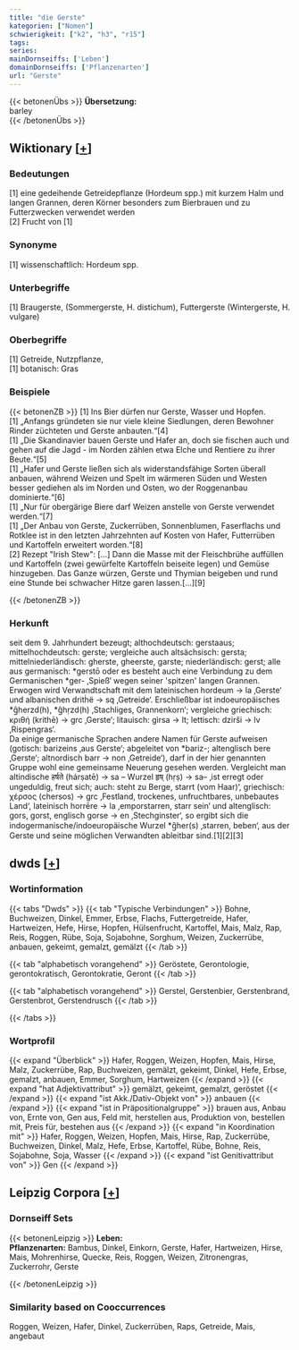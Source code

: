 ```yaml
---
title: "die Gerste"
kategorien: ["Nomen"]
schwierigkeit: ["k2", "h3", "r15"]
tags:
series:
mainDornseiffs: ['Leben']
domainDornseiffs: ['Pflanzenarten']
url: "Gerste"
---
```


{{< betonenÜbs >}}
**Übersetzung:**  
barley  
{{< /betonenÜbs >}}

## Wiktionary [[+](https://de.wiktionary.org/wiki/Gerste)]

### Bedeutungen
[1] eine gedeihende Getreidepflanze (Hordeum spp.) mit kurzem Halm und langen Grannen, deren Körner besonders zum Bierbrauen und zu Futterzwecken verwendet werden  
[2]  Frucht von [1]  

### Synonyme
[1] wissenschaftlich: Hordeum spp.  

### Unterbegriffe
[1] Braugerste, (Sommergerste, H. distichum), Futtergerste (Wintergerste, H. vulgare)  

### Oberbegriffe
[1] Getreide, Nutzpflanze,  
[1] botanisch: Gras  

### Beispiele
{{< betonenZB >}}
[1] Ins Bier dürfen nur Gerste, Wasser und Hopfen.  
[1] „Anfangs gründeten sie nur viele kleine Siedlungen, deren Bewohner Rinder züchteten und Gerste anbauten.“[4]  
[1] „Die Skandinavier bauen Gerste und Hafer an, doch sie fischen auch und gehen auf die Jagd - im Norden zählen etwa Elche und Rentiere zu ihrer Beute.“[5]  
[1] „Hafer und Gerste ließen sich als widerstandsfähige Sorten überall anbauen, während Weizen und Spelt im wärmeren Süden und Westen besser gediehen als im Norden und Osten, wo der Roggenanbau dominierte.“[6]  
[1] „Nur für obergärige Biere darf Weizen anstelle von Gerste verwendet werden.“[7]  
[1] „Der Anbau von Gerste, Zuckerrüben, Sonnenblumen, Faserflachs und Rotklee ist in den letzten Jahrzehnten auf Kosten von Hafer, Futterrüben und Kartoffeln erweitert worden.“[8]  
[2] Rezept "Irish Stew": […] Dann die Masse mit der Fleischbrühe auffüllen und Kartoffeln (zwei gewürfelte Kartoffeln beiseite legen) und Gemüse hinzugeben. Das Ganze würzen, Gerste und Thymian beigeben und rund eine Stunde bei schwacher Hitze garen lassen.[…][9]  

{{< /betonenZB >}}
### Herkunft
seit dem 9. Jahrhundert bezeugt; althochdeutsch: gerstaaus; mittelhochdeutsch: gerste; vergleiche auch altsächsisch: gersta; mittelniederländisch: gherste, gheerste, garste; niederländisch: gerst; alle aus germanisch: *gerstō oder es besteht auch eine Verbindung zu dem  Germanischen *ger- ‚Spieß‘ wegen seiner 'spitzen' langen Grannen.  
Erwogen wird Verwandtschaft mit dem lateinischen hordeum → la ‚Gerste‘ und albanischen dritḣë → sq ‚Getreide‘. Erschließbar ist indoeuropäisches *g̑herzd(h), *g̑hṛzd(h) ‚Stachliges, Grannenkorn‘; vergleiche griechisch: κριθή (krithē) → grc ‚Gerste‘; litauisch: gìrsa → lt; lettisch: dzirši → lv ‚Rispengras‘.  
Da einige germanische Sprachen andere Namen für Gerste aufweisen (gotisch: barizeins ‚aus Gerste‘; abgeleitet von *bariz-; altenglisch bere ‚Gerste‘; altnordisch barr → non ‚Getreide‘), darf in der hier genannten Gruppe wohl eine gemeinsame Neuerung gesehen werden. Vergleicht man altindische हर्षते (hárṣatē) → sa – Wurzel हृष् (hṛṣ) → sa– ‚ist erregt oder ungeduldig, freut sich; auch: steht zu Berge, starrt (vom Haar)‘, griechisch: χέρσος (chersos) → grc ‚Festland, trockenes, unfruchtbares, unbebautes Land‘, lateinisch horrēre → la ‚emporstarren, starr sein‘ und altenglisch: gors, gorst, englisch gorse → en ‚Stechginster‘, so ergibt sich die indogermanische/indoeuropäische Wurzel *g̑her(s) ‚starren, beben‘, aus der Gerste und seine möglichen Verwandten ableitbar sind.[1][2][3]  



## dwds [[+](https://www.dwds.de/wb/Gerste)]

### Wortinformation
{{< tabs "Dwds" >}}
{{< tab "Typische Verbindungen" >}}
Bohne, Buchweizen, Dinkel, Emmer, Erbse, Flachs, Futtergetreide, Hafer, Hartweizen, Hefe, Hirse, Hopfen, Hülsenfrucht, Kartoffel, Mais, Malz, Rap, Reis, Roggen, Rübe, Soja, Sojabohne, Sorghum, Weizen, Zuckerrübe, anbauen, gekeimt, gemalzt, gemälzt
{{< /tab >}}

{{< tab "alphabetisch vorangehend" >}}
Geröstete, Gerontologie, gerontokratisch, Gerontokratie, Geront
{{< /tab >}}

{{< tab "alphabetisch vorangehend" >}}
Gerstel, Gerstenbier, Gerstenbrand, Gerstenbrot, Gerstendrusch
{{< /tab >}}

{{< /tabs >}}

### Wortprofil
{{< expand "Überblick" >}} Hafer, Roggen, Weizen, Hopfen, Mais, Hirse, Malz, Zuckerrübe, Rap, Buchweizen, gemälzt, gekeimt, Dinkel, Hefe, Erbse, gemalzt, anbauen, Emmer, Sorghum, Hartweizen {{< /expand >}}
{{< expand "hat Adjektivattribut" >}} gemälzt, gekeimt, gemalzt, geröstet {{< /expand >}}
{{< expand "ist Akk./Dativ-Objekt von" >}} anbauen {{< /expand >}}
{{< expand "ist in Präpositionalgruppe" >}} brauen aus, Anbau von, Ernte von, Gen aus, Feld mit, herstellen aus, Produktion von, bestellen mit, Preis für, bestehen aus {{< /expand >}}
{{< expand "in Koordination mit" >}} Hafer, Roggen, Weizen, Hopfen, Mais, Hirse, Rap, Zuckerrübe, Buchweizen, Dinkel, Malz, Hefe, Erbse, Kartoffel, Rübe, Bohne, Reis, Sojabohne, Soja, Wasser {{< /expand >}}
{{< expand "ist Genitivattribut von" >}} Gen {{< /expand >}}

## Leipzig Corpora [[+](https://corpora.uni-leipzig.de/en/res?word=Gerste&corpusId=deu_newscrawl-public_2018)]

### Dornseiff Sets
{{< betonenLeipzig >}}
**Leben:**  
**Pflanzenarten:** Bambus, Dinkel, Einkorn, Gerste, Hafer, Hartweizen, Hirse, Mais, Mohrenhirse, Quecke, Reis, Roggen, Weizen, Zitronengras, Zuckerrohr, Gerste  

{{< /betonenLeipzig >}}

### Similarity based on Cooccurrences
Roggen, Weizen, Hafer, Dinkel, Zuckerrüben, Raps, Getreide, Mais, angebaut

